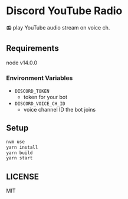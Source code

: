 # Discord YouTube Radio

:radio: play YouTube audio stream on voice ch.

## Requirements

node v14.0.0

### Environment Variables

- `DISCORD_TOKEN`
  - token for your bot
- `DISCORD_VOICE_CH_ID`
  - voice channel ID the bot joins

## Setup

```sh
nvm use
yarn install
yarn build
yarn start
```

## LICENSE

MIT
